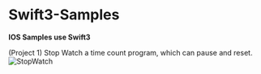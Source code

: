# Swift3-Samples

**IOS Samples use Swift3**

(Project 1) Stop Watch 
a time count program, which can pause and reset.
![StopWatch](https://github.com/SecretTree/Swift3-Samples/blob/master/StopWatch/StopWatch/StopWatch.gif)
